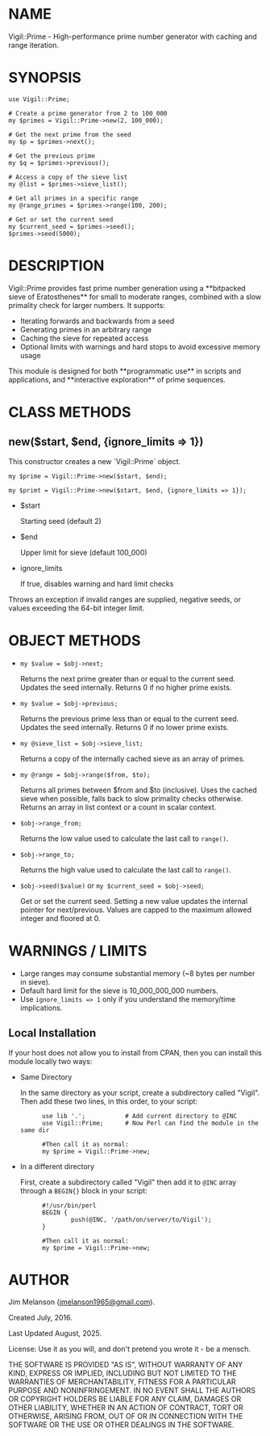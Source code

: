# NAME

Vigil::Prime - High-performance prime number generator with caching and range iteration.

# SYNOPSIS

    use Vigil::Prime;

    # Create a prime generator from 2 to 100_000
    my $primes = Vigil::Prime->new(2, 100_000);

    # Get the next prime from the seed
    my $p = $primes->next();

    # Get the previous prime
    my $q = $primes->previous();

    # Access a copy of the sieve list
    my @list = $primes->sieve_list();

    # Get all primes in a specific range
    my @range_primes = $primes->range(100, 200);

    # Get or set the current seed
    my $current_seed = $primes->seed();
    $primes->seed(5000);

# DESCRIPTION

Vigil::Prime provides fast prime number generation using a \*\*bitpacked sieve of Eratosthenes\*\* for small to moderate ranges, combined with a slow primality check for larger numbers. It supports:

- Iterating forwards and backwards from a seed
- Generating primes in an arbitrary range
- Caching the sieve for repeated access
- Optional limits with warnings and hard stops to avoid excessive memory usage

This module is designed for both \*\*programmatic use\*\* in scripts and applications, and \*\*interactive exploration\*\* of prime sequences.

# CLASS METHODS

## new($start, $end, {ignore\_limits => 1})

This constructor creates a new \`Vigil::Prime\` object.

    my $prime = Vigil::Prime->new($start, $end);
        
    my $primt = Vigil::Prime->new($start, $end, {ignore_limits => 1});

- $start

    Starting seed (default 2)

- $end

    Upper limit for sieve (default 100\_000)

- ignore\_limits

    If true, disables warning and hard limit checks

Throws an exception if invalid ranges are supplied, negative seeds, or values exceeding the 64-bit integer limit.

# OBJECT METHODS

- `my $value = $obj->next;`

    Returns the next prime greater than or equal to the current seed. Updates the seed internally. Returns 0 if no higher prime exists.

- `my $value = $obj->previous;`

    Returns the previous prime less than or equal to the current seed. Updates the seed internally. Returns 0 if no lower prime exists.

- `my @sieve_list = $obj->sieve_list;`

    Returns a copy of the internally cached sieve as an array of primes.

- `my @range = $obj->range($from, $to);`

    Returns all primes between $from and $to (inclusive). Uses the cached sieve when possible, falls back to slow primality checks otherwise. Returns an array in list context or a count in scalar context.

- `$obj->range_from;`

    Returns the low value used to calculate the last call to `range()`.

- `$obj->range_to;`

    Returns the high value used to calculate the last call to `range()`.

- `$obj->seed($value)` or `my $current_seed = $obj->seed;`

    Get or set the current seed. Setting a new value updates the internal pointer for next/previous. Values are capped to the maximum allowed integer and floored at 0.

# WARNINGS / LIMITS

- Large ranges may consume substantial memory (~8 bytes per number in sieve). 
- Default hard limit for the sieve is 10\_000\_000\_000 numbers. 
- Use `ignore_limits => 1` only if you understand the memory/time implications.

## Local Installation

If your host does not allow you to install from CPAN, then you can install this module locally two ways:

- Same Directory

    In the same directory as your script, create a subdirectory called "Vigil". Then add these two lines, in this order, to your script:

            use lib '.';           # Add current directory to @INC
            use Vigil::Prime;      # Now Perl can find the module in the same dir
            
            #Then call it as normal:
            my $prime = Vigil::Prime->new;

- In a different directory

    First, create a subdirectory called "Vigil" then add it to `@INC` array through a `BEGIN{}` block in your script:

            #!/usr/bin/perl
            BEGIN {
                    push(@INC, '/path/on/server/to/Vigil');
            }

            #Then call it as normal:
            my $prime = Vigil::Prime->new;

# AUTHOR

Jim Melanson (jmelanson1965@gmail.com).

Created July, 2016.

Last Updated August, 2025.

License: Use it as you will, and don't pretend you wrote it - be a mensch.

THE SOFTWARE IS PROVIDED "AS IS", WITHOUT WARRANTY OF ANY KIND, EXPRESS OR IMPLIED, INCLUDING
BUT NOT LIMITED TO THE WARRANTIES OF MERCHANTABILITY, FITNESS FOR A PARTICULAR PURPOSE AND
NONINFRINGEMENT. IN NO EVENT SHALL THE AUTHORS OR COPYRIGHT HOLDERS BE LIABLE FOR ANY CLAIM,
DAMAGES OR OTHER LIABILITY, WHETHER IN AN ACTION OF CONTRACT, TORT OR OTHERWISE, ARISING FROM,
OUT OF OR IN CONNECTION WITH THE SOFTWARE OR THE USE OR OTHER DEALINGS IN THE SOFTWARE.
